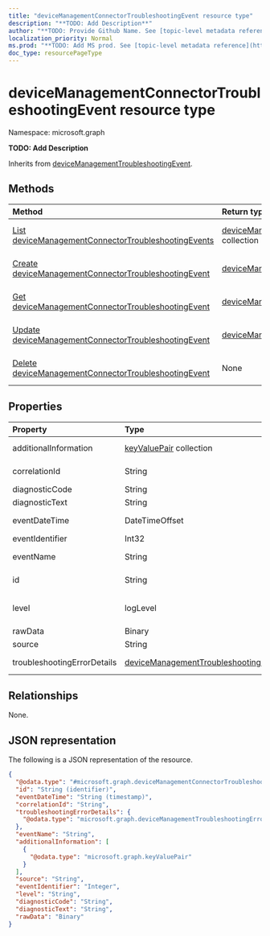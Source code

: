 ```yaml
---
title: "deviceManagementConnectorTroubleshootingEvent resource type"
description: "**TODO: Add Description**"
author: "**TODO: Provide Github Name. See [topic-level metadata reference](https://msgo.azurewebsites.net/add/document/guidelines/metadata.html#topic-level-metadata)**"
localization_priority: Normal
ms.prod: "**TODO: Add MS prod. See [topic-level metadata reference](https://msgo.azurewebsites.net/add/document/guidelines/metadata.html#topic-level-metadata)**"
doc_type: resourcePageType
---
```


# deviceManagementConnectorTroubleshootingEvent resource type

Namespace: microsoft.graph

**TODO: Add Description**


Inherits from [deviceManagementTroubleshootingEvent](../resources/devicemanagementtroubleshootingevent.md).

## Methods
|Method|Return type|Description|
|:---|:---|:---|
|[List deviceManagementConnectorTroubleshootingEvents](../api/intune-devicemanagementconnectortroubleshootingevent-list.md)|[deviceManagementConnectorTroubleshootingEvent](../resources/intune-devicemanagementconnectortroubleshootingevent.md) collection|Get a list of the [deviceManagementConnectorTroubleshootingEvent](../resources/devicemanagementconnectortroubleshootingevent.md) objects and their properties.|
|[Create deviceManagementConnectorTroubleshootingEvent](../api/intune-devicemanagementconnectortroubleshootingevent-create.md)|[deviceManagementConnectorTroubleshootingEvent](../resources/intune-devicemanagementconnectortroubleshootingevent.md)|Create a new [deviceManagementConnectorTroubleshootingEvent](../resources/intune-devicemanagementconnectortroubleshootingevent.md) object.|
|[Get deviceManagementConnectorTroubleshootingEvent](../api/intune-devicemanagementconnectortroubleshootingevent-get.md)|[deviceManagementConnectorTroubleshootingEvent](../resources/intune-devicemanagementconnectortroubleshootingevent.md)|Read the properties and relationships of a [deviceManagementConnectorTroubleshootingEvent](../resources/intune-devicemanagementconnectortroubleshootingevent.md) object.|
|[Update deviceManagementConnectorTroubleshootingEvent](../api/intune-devicemanagementconnectortroubleshootingevent-update.md)|[deviceManagementConnectorTroubleshootingEvent](../resources/intune-devicemanagementconnectortroubleshootingevent.md)|Update the properties of a [deviceManagementConnectorTroubleshootingEvent](../resources/intune-devicemanagementconnectortroubleshootingevent.md) object.|
|[Delete deviceManagementConnectorTroubleshootingEvent](../api/intune-devicemanagementconnectortroubleshootingevent-delete.md)|None|Deletes a [deviceManagementConnectorTroubleshootingEvent](../resources/intune-devicemanagementconnectortroubleshootingevent.md) object.|

## Properties
|Property|Type|Description|
|:---|:---|:---|
|additionalInformation|[keyValuePair](../resources/synchronization-keyvaluepair.md) collection|**TODO: Add Description** Inherited from [deviceManagementTroubleshootingEvent](../resources/intune-devicemanagementtroubleshootingevent.md)|
|correlationId|String|**TODO: Add Description** Inherited from [deviceManagementTroubleshootingEvent](../resources/intune-devicemanagementtroubleshootingevent.md)|
|diagnosticCode|String|**TODO: Add Description**|
|diagnosticText|String|**TODO: Add Description**|
|eventDateTime|DateTimeOffset|**TODO: Add Description** Inherited from [deviceManagementTroubleshootingEvent](../resources/intune-devicemanagementtroubleshootingevent.md)|
|eventIdentifier|Int32|**TODO: Add Description**|
|eventName|String|**TODO: Add Description** Inherited from [deviceManagementTroubleshootingEvent](../resources/intune-devicemanagementtroubleshootingevent.md)|
|id|String|**TODO: Add Description** Inherited from [entity](../resources/entity.md)|
|level|logLevel|**TODO: Add Description**. Possible values are: `logAlways`, `critical`, `error`, `warning`, `information`, `verbose`.|
|rawData|Binary|**TODO: Add Description**|
|source|String|**TODO: Add Description**|
|troubleshootingErrorDetails|[deviceManagementTroubleshootingErrorDetails](../resources/intune-devicemanagementtroubleshootingerrordetails.md)|**TODO: Add Description** Inherited from [deviceManagementTroubleshootingEvent](../resources/intune-devicemanagementtroubleshootingevent.md)|

## Relationships
None.

## JSON representation
The following is a JSON representation of the resource.
<!-- {
  "blockType": "resource",
  "keyProperty": "id",
  "@odata.type": "microsoft.graph.deviceManagementConnectorTroubleshootingEvent",
  "baseType": "microsoft.graph.deviceManagementTroubleshootingEvent",
  "openType": false
}
-->
``` json
{
  "@odata.type": "#microsoft.graph.deviceManagementConnectorTroubleshootingEvent",
  "id": "String (identifier)",
  "eventDateTime": "String (timestamp)",
  "correlationId": "String",
  "troubleshootingErrorDetails": {
    "@odata.type": "microsoft.graph.deviceManagementTroubleshootingErrorDetails"
  },
  "eventName": "String",
  "additionalInformation": [
    {
      "@odata.type": "microsoft.graph.keyValuePair"
    }
  ],
  "source": "String",
  "eventIdentifier": "Integer",
  "level": "String",
  "diagnosticCode": "String",
  "diagnosticText": "String",
  "rawData": "Binary"
}
```

